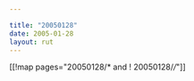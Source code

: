 ```yaml
---

title: "20050128"
date: 2005-01-28
layout: rut
---
```


[[!map pages="20050128/* and ! 20050128/*/*"]]
